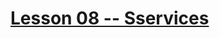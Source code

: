 # [Lesson 08 -- Sservices](https://github.com/costaivo/AdManagerUI-AngularJs2/tree/Dev/02_AdManager/08_Lesson/Start)
